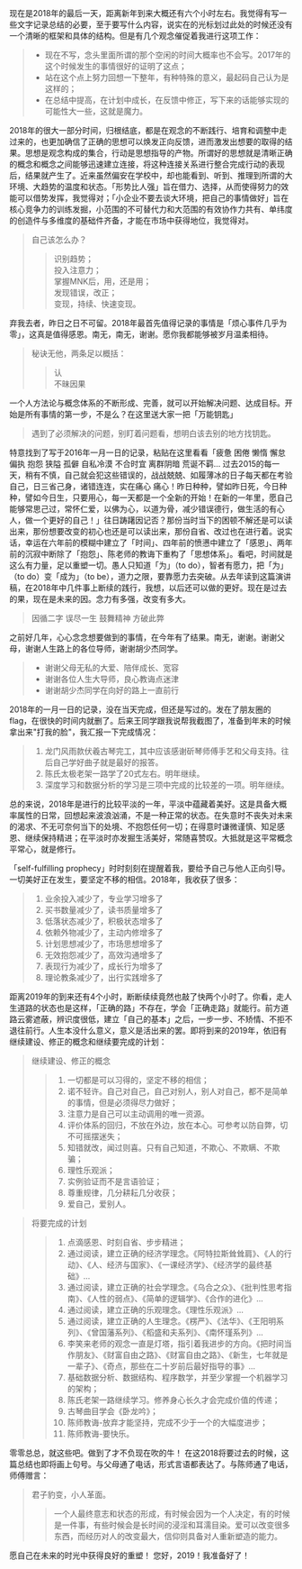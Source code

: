 现在是2018年的最后一天，距离新年到来大概还有六个小时左右。我觉得有写一些文字记录总结的必要，至于要写什么内容，说实在的光标划过此处的时候还没有一个清晰的框架和具体的结构。但是有几个观念催促着我进行这项工作：

> - 现在不写，念头里面所谓的那个空闲的时间大概率也不会写。2017年的这个时候发生的事情很好的证明了这点；
> - 站在这个点上努力回想一下整年，有种特殊的意义，最起码自己认为是这样的；
> - 在总结中提高，在计划中成长，在反馈中修正，写下来的话能够实现的可能性大一些，这就是魔力。

2018年的很大一部分时间，归根结底，都是在观念的不断践行、培育和调整中走过来的，也更加确信了正确的思想可以焕发正向反馈，进而激发出想要的取得的结果。思想是观念构成的集合，行动是思想指导的产物。所谓好的思想就是清晰正确的概念和概念之间能够迅速建立连接，将这种连接关系进行整合完成行动的表现后，结果就产生了。近来虽然偏安在学校中，却也能看到、听到、推理到所谓的大环境、大趋势的温度和状态。「形势比人强」旨在借力、选择，从而使得努力的效能可以借势发挥，我觉得对；「小企业不要去谈大环境，把自己的事情做好」旨在核心竞争力的训练发掘，小范围的不可替代力和大范围的有效协作力共有、单纬度的创造件与多维度的基础件齐备，才能在市场中获得地位，我觉得对。

> 自己该怎么办？                                                                                                                             
> > 识别趋势；                                                                                                                             
> > 投入注意力；                                                                                                                           
> > 掌握MNK后，用，还是用；                                                                                                                 
> > 发现错误，改正；                                                                                                                         
> > 变现，持续、快速变现。                                                                                                                   

 弃我去者，昨日之日不可留。2018年最首先值得记录的事情是「烦心事件几乎为零」，这真是值得感恩。南无，南无，谢谢。愿你我都能够被岁月温柔相待。
 
 > 秘诀无他，两条足以概括：
 >> 认                                                                                                                                   
 >> 不昧因果
 
 一个人方法论与概念体系的不断形成、完善，就可以开始解决问题、达成目标。开始是所有事情的第一步，不是么？在这里送大家一把「万能钥匙」
 
>  遇到了必须解决的问题，别盯着问题看，想明白该去别的地方找钥匙。

特意找到了写于2016年一月一日的记录，粘贴在这里看看「疲惫 困倦 懒惰 懈怠 偏执 抱怨 狭隘 孤僻 自私冷漠 不合时宜 离群阴暗 荒诞不羁… 过去2015的每一天，稍有不慎，自己就会犯这些错误的，战战兢兢、如履薄冰的日子每天都在考验自己，日三省己身，诸错连连，实在痛心 痛心！昨日种种，譬如昨日死，今日种种，譬如今日生，只要用心，每一天都是一个全新的开始！在新的一年里，愿自己能够常思己过，常怀仁爱，以佛为心，以道为骨，减少错误德行，做生活的有心人，做一个更好的自己！」往日踌躇因记否？那份当时当下的困顿不解还是可以读出来，那份想要改变的初心也还是可以读出来，那份自省、改过也在进行着。说实话，幸运在六年前的模糊中建立了「时间」、四年前的愤懑中建立了「感恩」、两年前的沉寂中断除了「抱怨」、陈老师的教诲下重构了「思想体系」。看吧，时间就是这么有力量，足以重塑一切。愚人只知道「为」（to do），智者有愿力，把「为」（to do）变「成为」（to be），道力之限，要靠愿力去突破。从去年读到这篇演讲稿，在2018年中几件事上断续的践行，我想，以后还可以做的更好。现在是过去的果，现在是未来的因。念力有多强，改变有多大。

>  因循二字 误尽一生 鼓舞精神 方破此弊

之前好几年，心心念念想要做到的事情，在今年有了结果。南无，谢谢。谢谢父母，谢谢人生路上的各位导师，谢谢胡少杰同学。

> - 谢谢父母无私的大爱、陪伴成长、宽容
> - 谢谢各位人生大导师，良心教诲点迷津
> - 谢谢胡少杰同学在向好的路上一直前行

2018年的一月一日的记录，没在当天完成，但还是写过的。发在了朋友圈的flag，在很快的时间内就删了。后来王同学跟我说帮我截图了，准备到年末的时候拿出来"打我的脸"，我汇报一下完成情况：

> 1. 龙门风雨款伏羲古琴完工，其中应该感谢斫琴师傅手艺和父母支持。往后自己学好曲子就是最好的报答。                                               
> 1.  陈氏太极老架一路学了20式左右。明年继续。                                                                                             
> 1.  深度学习和数据分析的学习是三项中完成的比较差的一项。明年继续。                                                                        

总的来说，2018年是进行的比较平淡的一年，平淡中蕴藏着美好。这是具备大概率属性的日常，回想起来波浪汹涌，不是一种正常的状态。在失意时不丧失对未来的渴求、不无可奈何当下的处境、不抱怨任何一切；在得意时谦微谨慎、知足感恩、继续保持精进；在平淡时亦发掘生活美好，常随喜赞叹。大抵就是这平常概念平常心，就是修行。

「self-fulfilling prophecy」时时刻刻在提醒着我，要给予自己与他人正向引导。一切美好正在发生，要坚定不移的相信。2018年，我收获了很多：

> 1. 业余投入减少了，专业学习增多了
> 1. 买书数量减少了，读书质量增多了
> 1. 低落状态减少了，积极状态增多了
> 1. 依赖外物减少了，主动内修增多了
> 1. 计划思想减少了，市场思想增多了
> 1. 无效抱怨减少了，高效沟通增多了
> 1. 表现行为减少了，成长行为增多了
> 1. 理论教条减少了，出行实践增多了

距离2019年的到来还有4个小时，断断续续竟然也敲了快两个小时了。你看，走人生道路的状态也是这样，「正确的路」不存在，学会「正确走路」就能行。前方道路云雾遮蔽，辨识度很低，建立「自己的基本」之后，一步一步、不矫情、不拒不退往前行。人生本没什么意义，意义是活出来的罢。即将到来的2019年，依旧有继续建设、修正的概念和继续要完成的计划：

> 继续建设、修正的概念
> > 1. 一切都是可以习得的，坚定不移的相信；
> > 1. 诺不轻许。自己对自己，自己对别人，别人对自己，都不是简单的事情，但是必须得尽力做好；
> > 1. 注意力是自己可以主动调用的唯一资源。
> > 1. 评价体系的回归，不放在外边，放在本心。可参考以防自弊，切不可摇摆迷失；
> > 1. 知错就改，闻过则喜。只有自己知道，不欺心、不欺瞒、不欺骗；
> > 1. 理性乐观派；
> > 1. 实例验证而不是言语验证；
> > 1. 尊重规律，几分耕耘几分收获；
> > 1. 爱自己，爱别人。

> 将要完成的计划
> > 1. 点滴感恩、时刻自省、步步精进；
> > 1. 通过阅读，建立正确的经济学理念。《阿特拉斯耸耸肩》、《人的行动》、《人、经济与国家》、《一课经济学》、《经济学的最终基础》...
> > 1. 通过阅读，建立正确的社会学理念。《乌合之众》、《批判性思考指南》、《人性的弱点》、《简单的逻辑学》、《合作的进化》...
> > 1. 通过阅读，建立正确的乐观理念。《理性乐观派》...
> > 1. 通过阅读，建立正确的人生理念。《楞严》、《法华》、《王阳明系列》、《曾国藩系列》、《稻盛和夫系列》、《南怀瑾系列》...
> > 1. 李笑来老师的观念一直是灯塔，指引着我进步的方向。《把时间当作朋友》、《财富自由之路》、《财富自由之路》、《新生，七年就是一辈子》、《奇点，那些在二十岁前后最好指导的事》...
> > 1. 基础数据分析、数据结构、程序数学，并至少掌握一个机器学习的架构；
> > 1. 陈氏老架一路继续学习。修养身心长久才会完成价值的传递；
> > 1. 古琴曲目学会《卧龙吟》；
> > 1. 陈师教诲-放弃才能坚持，完成不少于一个的大幅度进步；
> > 1. 陈师教诲-要快乐。

零零总总，就这些吧。做到了才不负现在吹的牛！
在这2018将要过去的时候，这篇总结也即将画上句号。与父母通了电话，形式言语都表达了。与陈师通了电话，师傅赠言：

> 君子豹变，小人革面。
> > 一个人最终意志和状态的形成，有时候会因为一个人决定，有的时候是一件事，有些时候会是长时间的浸淫和耳濡目染。爱可以改变很多东西，而经历对人的改变最大，信仰则具备对人重新塑造的能力。

愿自己在未来的时光中获得良好的重塑！
您好，2019！我准备好了！
